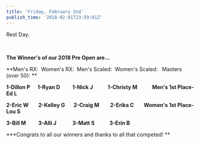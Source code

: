 ```yaml
---
title: 'Friday, February 2nd'
publish_time: '2018-02-01T23:59:01Z'
---
```


Rest Day.

 

**The Winner's of our 2018 Pre Open are...**

**Men's RX:  Women's RX:  Men's Scaled:  Women's Scaled:   Masters (over
50): **

**1-Dillon P      1-Ryan D          1-Nick J            1-Christy M    
       Men's 1st Place- Ed L**

**2-Eric W        2-Kelley G       2-Craig M         2-Erika C      
 Women's 1st Place- Lou S**

**3-Bill M          3-Alli J             3-Matt S            3-Erin B**

**\*Congrats to all our winners and thanks to all that competed! **
